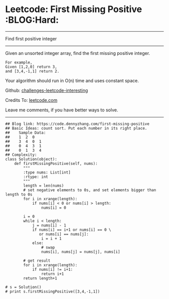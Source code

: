# Leetcode: First Missing Positive     :BLOG:Hard:


---

Find first positive integer  

---

Given an unsorted integer array, find the first missing positive integer.  

    For example,
    Given [1,2,0] return 3,
    and [3,4,-1,1] return 2.

Your algorithm should run in O(n) time and uses constant space.  

Github: [challenges-leetcode-interesting](https://github.com/DennyZhang/challenges-leetcode-interesting/tree/master/first-missing-positive)  

Credits To: [leetcode.com](https://leetcode.com/problems/first-missing-positive/description/)  

Leave me comments, if you have better ways to solve.  

---

    ## Blog link: https://code.dennyzhang.com/first-missing-positive
    ## Basic Ideas: count sort. Put each number in its right place.
    ##    Sample Data:
    ##    1  2  0
    ##    3  4  0  1
    ##    0  4  3  1
    ##    0  1  3  4
    ## Complexity:
    class Solution(object):
        def firstMissingPositive(self, nums):
            """
            :type nums: List[int]
            :rtype: int
            """
            length = len(nums)
            # set negative elements to 0s, and set elements bigger than length to 0s
            for i in xrange(length):
                if nums[i] < 0 or nums[i] > length:
                    nums[i] = 0
    
            i = 0
            while i < length:
                j = nums[i] - 1
                if nums[i] == i+1 or nums[i] == 0 \
                   or nums[i] == nums[j]:
                    i = i + 1
                else:
                    # swap
                    nums[i], nums[j] = nums[j], nums[i]
    
            # get result
            for i in xrange(length):
                if nums[i] != i+1:
                    return i+1
            return length+1
    
    # s = Solution()
    # print s.firstMissingPositive([3,4,-1,1])